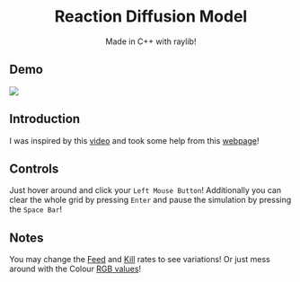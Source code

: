 <h1 align="center">
Reaction Diffusion Model</h2>
<p align="center">Made in C++ with raylib!</p>

## Demo 
<img src="https://github.com/Datavorous/ReactionDiffusion/blob/main/demo.gif?raw=true">

## Introduction
I was inspired by this <a href="https://youtu.be/kzwT3wQWAHE">video</a> and took some help from this <a href="https://www.karlsims.com/rd.html">webpage</a>! 

## Controls 
Just hover around and click your ```Left Mouse Button```! Additionally you can clear the whole grid by pressing ```Enter``` and pause the simulation by pressing the ```Space Bar```!

## Notes
You may change the <a href="https://github.com/Datavorous/ReactionDiffusion/blob/7f74fd7d94ec1c2ea515ce1528e7856e55b0f4dd/reaction_diffusion/src/main.cpp#L21">Feed</a> and <a href="https://github.com/Datavorous/ReactionDiffusion/blob/7f74fd7d94ec1c2ea515ce1528e7856e55b0f4dd/reaction_diffusion/src/main.cpp#L22">Kill</a> rates to see variations!
Or just mess around with the Colour <a href="https://github.com/Datavorous/ReactionDiffusion/blob/7f74fd7d94ec1c2ea515ce1528e7856e55b0f4dd/reaction_diffusion/src/main.cpp#L85">RGB values</a>!
